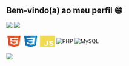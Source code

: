 ## Bem-vindo(a) ao meu perfil 😁

<div>
  <img src="https://github-readme-stats.vercel.app/api?username=murilo-figueiredo&show_icons=true&theme=tokyonight&include_all_commits=true&count_private=true" height="180em">
  <img src="https://github-readme-stats.vercel.app/api/top-langs/?username=murilo-figueiredo&layout=compact&langs_count=6&theme=tokyonight&hide=asp.net,shell" height="180em">
</div>
    
<div style="display: inline_block"><br>
  <img src="https://raw.githubusercontent.com/devicons/devicon/master/icons/html5/html5-original.svg" align="center" alt="HTML" height="30" width="40">
  <img src="https://raw.githubusercontent.com/devicons/devicon/master/icons/css3/css3-original.svg" align="center" alt="CSS" height="30" width="40">
  <img src="https://raw.githubusercontent.com/devicons/devicon/master/icons/javascript/javascript-plain.svg" align="center" alt="JavaScript" height="30" width="40">
  <img src="https://cdn.jsdelivr.net/gh/devicons/devicon/icons/php/php-original.svg" align="center" alt="PHP" height="30" width="40">
  <img src="https://cdn.jsdelivr.net/gh/devicons/devicon/icons/mysql/mysql-plain-wordmark.svg" align="center" alt="MySQL" height="30" width="40">
</div>
<br>

<div>
  <a href="https://www.linkedin.com/in/murilo-rodrigues-figueiredo/" target="_blank"><img src="https://img.shields.io/badge/-LinkedIn-%230077B5?style=for-the-badge&logo=linkedin&logoColor=white" target="_blank"></a>
</div>

